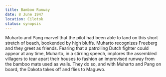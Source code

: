 ```yaml
---
title: Bamboo Runway
date: 8 June 1947
location: Cilotok
status: synopsis
---
```

Muharto and Pang marvel that the pilot had been able to land on this short stretch of beach, bookended by high bluffs. Muharto recognizes Freeberg and they greet as friends. Fearing that a patrolling Dutch fighter could appear at any time, Muharto, in a stirring speech, implores the assembled villagers to tear apart their houses to fashion an improvised runway from the bamboo mats used as walls. They do so, and with Muharto and Pang on board, the Dakota takes off and flies to Maguwo. 